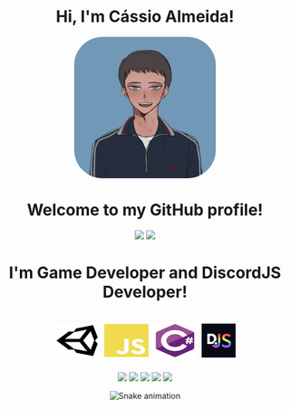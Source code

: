 <div align="center">

<h1 align="center" color="#0000ff" >Hi, I'm Cássio Almeida</a>!</h1>
<img align="center" alt="Cassio-pic" height="250" style="border-radius:50px;" src="icons/image_maker_42ba86d1d6c729f9642054d6284bf9dcb0b6ac06.png">


<h1 align="center">Welcome to my GitHub profile!</h1>

  <img width="50%" src="https://github-readme-stats.vercel.app/api?username=CassioJ2&show_icons=true&theme=tokyonight&include_all_commits=true&count_private=true"/>
  <img width="40%" src="https://github-readme-stats.vercel.app/api/top-langs/?username=CassioJ2&layout=compact&langs_count=1000&theme=tokyonight"/>
</div>

<div align="center">
  
   <h1 style="text-size: 20%"> I'm Game Developer and DiscordJS Developer! <h1>

  <img alt="Cassio-Unity" height="60" width="80" src="icons/unity.svg">
  <img alt="Cassio-Js" height="60" width="80" src="https://raw.githubusercontent.com/devicons/devicon/master/icons/javascript/javascript-plain.svg">
  <img alt="Cassio-Csharp" height="60" width="80" src="https://raw.githubusercontent.com/devicons/devicon/master/icons/csharp/csharp-original.svg">
  <img alt="Cassio-Djs" height="60" width="60" src="icons/26492485.png">
  
</div>

<div align="center"> 

  
  <a href="https://instagram.com/almeidacassio02" target="_blank"><img src="https://img.shields.io/badge/-Instagram-%23E4405F?style=for-the-badge&logo=instagram&logoColor=white" target="_blank"></a>
 	<a href="https://www.twitch.tv/synceapenas" target="_blank"><img src="https://img.shields.io/badge/Twitch-9146FF?style=for-the-badge&logo=twitch&logoColor=white" target="_blank"></a>
 <a href="" target="_blank"><img src="https://img.shields.io/badge/Discord-7289DA?style=for-the-badge&logo=discord&logoColor=white" target="_blank"></a> 
  <a href = "mailto:cassiojoao02@gmail.com"><img src="https://img.shields.io/badge/-Gmail-%23333?style=for-the-badge&logo=gmail&logoColor=white" target="_blank"></a>
  <a href="https://www.linkedin.com/in/cássio-almeida-765578228/" target="_blank"><img src="https://img.shields.io/badge/-LinkedIn-%230077B5?style=for-the-badge&logo=linkedin&logoColor=white" target="_blank"></a> 
  
  <div>
  
![Snake animation](https://github.com/CassioJ2/CassioJ2/blob/output/github-contribution-grid-snake.svg)
 
 <div>




